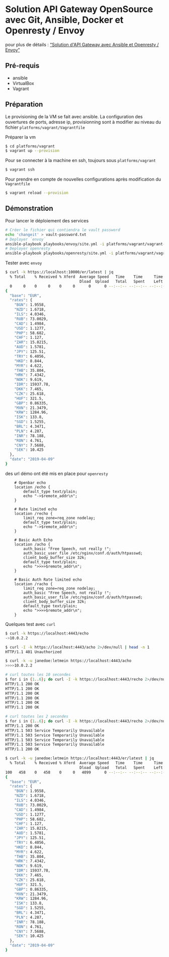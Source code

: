 # Solution API Gateway OpenSource avec Git, Ansible, Docker et Openresty / Envoy

pour plus de détails : [“Solution d'API Gateway avec Ansible et Openresty / Envoy”](http://blog.ebiznext.com/2019/04/05/apigateway-openresty-envoy-ansible/)


## Pré-requis

* ansible
* VirtualBox
* Vagrant
  
## Préparation 

Le provisioning de la VM se fait avec ansible. La configuration  des ouvertures de ports, adresse ip, provisionning sont à modifier au niveau du fichier `platforms/vagrant/Vagrantfile`

Préparer la vm

```bash
$ cd platforms/vagrant
$ vagrant up --provision
```

Pour se connecter à la machine en ssh, toujours sous `platforms/vagrant`

```bash
$ vagrant ssh
```

Pour prendre en compte de nouvelles configurations après modification du `Vagrantfile`

```bash
$ vagrant reload --provision
```

## Démonstration

Pour lancer le déploiement des services

```bash
# Créer le fichier qui contiendra le vault password
echo 'changeit' > vault-password.txt
# Deployer `envoy` 
ansible-playbook playbooks/envoy/site.yml -i platforms/vagrant/vagrant-inventory.ini --vault-password-file vault-password.txt
# Deployer openresty
ansible-playbook playbooks/openresty/site.yml -i platforms/vagrant/vagrant-inventory.ini --vault-password-file vault-password.txt

```

Tester avec `envoy`

```bash
$ curl -k https://localhost:10000/er/latest | jq 
  % Total    % Received % Xferd  Average Speed   Time    Time     Time  Current
                                 Dload  Upload   Total   Spent    Left  Speed
  0     0    0     0    0     0      0      0 --:--:-- --:--:-- --:--:--     0*   
{
  "base": "EUR",
  "rates": {
    "BGN": 1.9558,
    "NZD": 1.6718,
    "ILS": 4.0346,
    "RUB": 73.0029,
    "CAD": 1.4984,
    "USD": 1.1277,
    "PHP": 58.682,
    "CHF": 1.127,
    "ZAR": 15.8215,
    "AUD": 1.5781,
    "JPY": 125.51,
    "TRY": 6.4056,
    "HKD": 8.844,
    "MYR": 4.622,
    "THB": 35.804,
    "HRK": 7.4342,
    "NOK": 9.619,
    "IDR": 15937.78,
    "DKK": 7.465,
    "CZK": 25.618,
    "HUF": 321.5,
    "GBP": 0.86335,
    "MXN": 21.3479,
    "KRW": 1284.96,
    "ISK": 133.8,
    "SGD": 1.5255,
    "BRL": 4.3471,
    "PLN": 4.287,
    "INR": 78.188,
    "RON": 4.761,
    "CNY": 7.5688,
    "SEK": 10.425
  },
  "date": "2019-04-09"
}
```

des url démo ont été mis en place pour `openresty`

```nginx
    # Openbar echo
    location /echo {
        default_type text/plain;
        echo "->$remote_addr\n";
    }

    # Rate limited echo
    location /recho {
        limit_req zone=req_zone nodelay;
        default_type text/plain;
        echo "->$remote_addr\n";
    }

    # Basic Auth Echo
    location /acho {
        auth_basic "Free Speech, not really !";
        auth_basic_user_file /etc/nginx/conf.d/auth/htpasswd;
        client_body_buffer_size 32k;
        default_type text/plain;
        echo ">>>>$remote_addr\n";
    }

    # Basic Auth Rate limited echo
    location /racho {
        limit_req zone=req_zone nodelay;
        auth_basic "Free Speech, not really !";
        auth_basic_user_file /etc/nginx/conf.d/auth/htpasswd;
        client_body_buffer_size 32k;
        default_type text/plain;
        echo ">>>>$remote_addr\n";
    }
```

Quelques test avec `curl`

```bash
$ curl -k https://localhost:4443/echo
->10.0.2.2

$ curl -I -k https://localhost:4443/acho 2>/dev/null | head -n 1
HTTP/1.1 401 Unauthorized

$ curl -k -u janedoe:letmein https://localhost:4443/acho
>>>>10.0.2.2

# curl toutes les 10 secondes
$ for i in {1..6}; do curl -I -k https://localhost:4443/recho 2>/dev/null | head -n 1 ; sleep 10s; done
HTTP/1.1 200 OK
HTTP/1.1 200 OK
HTTP/1.1 200 OK
HTTP/1.1 200 OK
HTTP/1.1 200 OK
HTTP/1.1 200 OK

# curl toutes les 2 secondes
$ for i in {1..6}; do curl -I -k https://localhost:4443/recho 2>/dev/null | head -n 1 ; sleep 2s; done
HTTP/1.1 200 OK
HTTP/1.1 503 Service Temporarily Unavailable
HTTP/1.1 503 Service Temporarily Unavailable
HTTP/1.1 503 Service Temporarily Unavailable
HTTP/1.1 503 Service Temporarily Unavailable
HTTP/1.1 200 OK

$ curl -k -u janedoe:letmein https://localhost:4443/er/latest | jq
  % Total    % Received % Xferd  Average Speed   Time    Time     Time  Current
                                 Dload  Upload   Total   Spent    Left  Speed
100   458    0   458    0     0   4099      0 --:--:-- --:--:-- --:--:--  4126
{
  "base": "EUR",
  "rates": {
    "BGN": 1.9558,
    "NZD": 1.6718,
    "ILS": 4.0346,
    "RUB": 73.0029,
    "CAD": 1.4984,
    "USD": 1.1277,
    "PHP": 58.682,
    "CHF": 1.127,
    "ZAR": 15.8215,
    "AUD": 1.5781,
    "JPY": 125.51,
    "TRY": 6.4056,
    "HKD": 8.844,
    "MYR": 4.622,
    "THB": 35.804,
    "HRK": 7.4342,
    "NOK": 9.619,
    "IDR": 15937.78,
    "DKK": 7.465,
    "CZK": 25.618,
    "HUF": 321.5,
    "GBP": 0.86335,
    "MXN": 21.3479,
    "KRW": 1284.96,
    "ISK": 133.8,
    "SGD": 1.5255,
    "BRL": 4.3471,
    "PLN": 4.287,
    "INR": 78.188,
    "RON": 4.761,
    "CNY": 7.5688,
    "SEK": 10.425
  },
  "date": "2019-04-09"
}
```
